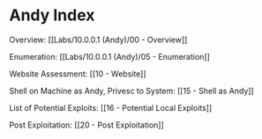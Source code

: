 # Andy Index

Overview: [[Labs/10.0.0.1 (Andy)/00 - Overview]]

Enumeration: [[Labs/10.0.0.1 (Andy)/05 - Enumeration]]

Website Assessment: [[10 - Website]]

Shell on Machine as Andy, Privesc to System: [[15 - Shell as Andy]]

List of Potential Exploits: [[16 - Potential Local Exploits]]

Post Exploitation: [[20 - Post Exploitation]]